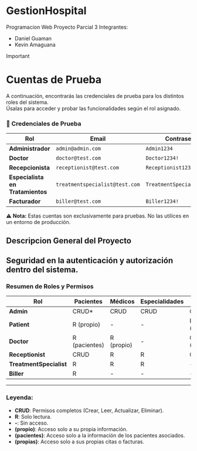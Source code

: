 # GestionHospital
Programacion Web Proyecto Parcial 3
Integrantes:
- Daniel Guaman
- Kevin Amaguana

> [!IMPORTANT]
> # Cuentas de Prueba
>
> A continuación, encontrarás las credenciales de prueba para los distintos roles del sistema.  
> Úsalas para acceder y probar las funcionalidades según el rol asignado.

### 🔑 Credenciales de Prueba  

| Rol                  | Email                           | Contraseña              |
|----------------------|--------------------------------|-------------------------|
| **Administrador**    | `admin@admin.com`             | `Admin1234`             |
| **Doctor**          | `doctor@test.com`             | `Doctor1234!`           |
| **Recepcionista**   | `receptionist@test.com`       | `Receptionist1234!`     |
| **Especialista en Tratamientos** | `treatmentspecialist@test.com` | `TreatmentSpecialist1234!` |
| **Facturador**      | `biller@test.com`             | `Biller1234!`           |

⚠ **Nota:** Estas cuentas son exclusivamente para pruebas. No las utilices en un entorno de producción.


## Descripcion General del Proyecto

## Seguridad en la autenticación y autorización dentro del sistema.

### Resumen de Roles y Permisos

| **Rol**               | **Pacientes** | **Médicos** | **Especialidades** | **Citas** | **Tratamientos** | **Facturación** |
|------------------------|---------------|-------------|--------------------|-----------|------------------|------------------|
| **Admin**      | CRUD*         | CRUD        | CRUD               | CRUD      | CRUD             | CRUD             |
| **Patient**           | R (propio)    | -           | -                  | R (propias)| -                | R (propias)      |
| **Doctor**             | R (pacientes) | R (propio)  | -                  | CRUD (propias)| CRUD (pacientes)| -                |
| **Receptionist**      | CRUD          | R           | R                  | CRUD      | -                | -                |
| **TreatmentSpecialist** | R          | R           | R                  | -         | CRUD             | -                |
| **Biller**         | R             | -           | -                  | -         | R                | CRUD             |


---

### Leyenda:
- **CRUD**: Permisos completos (Crear, Leer, Actualizar, Eliminar).
- **R**: Solo lectura.
- **-**: Sin acceso.
- **(propio)**: Acceso solo a su propia información.
- **(pacientes)**: Acceso solo a la información de los pacientes asociados.
- **(propias)**: Acceso solo a sus propias citas o facturas.

